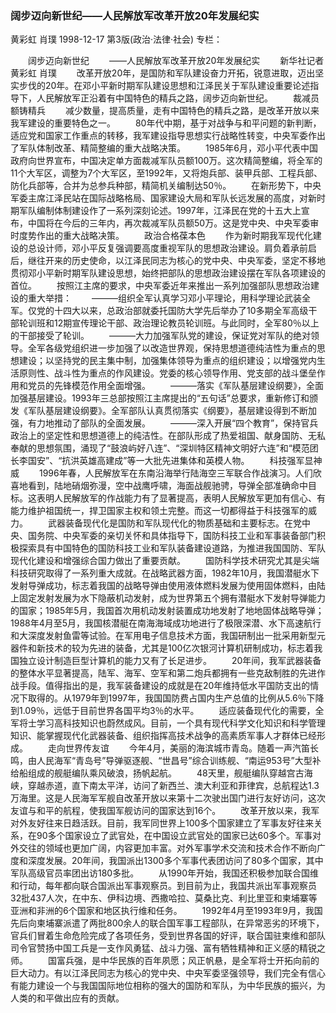 ### 阔步迈向新世纪——人民解放军改革开放20年发展纪实
黄彩虹  肖璞
1998-12-17
第3版(政治·法律·社会)
专栏：

　　阔步迈向新世纪
　　——人民解放军改革开放20年发展纪实
　　新华社记者  黄彩虹  肖璞
　　改革开放20年，是国防和军队建设奋力开拓，锐意进取，迈出坚实步伐的20年。在邓小平新时期军队建设思想和江泽民关于军队建设重要论述指导下，人民解放军正沿着有中国特色的精兵之路，阔步迈向新世纪。
　　裁减员额铸精兵
　　减少数量，提高质量，走有中国特色的精兵之路，是改革开放以来我军建设的重要特色之一。
　　80年代中期，基于对战争与和平问题的新判断，适应党和国家工作重点的转移，我军建设指导思想实行战略性转变，中央军委作出了军队体制改革、精简整编的重大战略决策。
　　1985年6月，邓小平代表中国政府向世界宣布，中国决定单方面裁减军队员额100万。这次精简整编，将全军的11个大军区，调整为7个大军区，至1992年，又将炮兵部、装甲兵部、工程兵部、防化兵部等，合并为总参兵种部，精简机关编制达50％。
　　在新形势下，中央军委主席江泽民站在国际战略格局、国家建设大局和军队长远发展的高度，对新时期军队编制体制建设作了一系列深刻论述。1997年，江泽民在党的十五大上宣布，中国将在今后的三年内，再次裁减军队员额50万。这是党中央、中央军委审时度势作出的重大战略决策。
　　政治合格葆本色
　　作为新时期我军现代化建设的总设计师，邓小平反复强调要高度重视军队的思想政治建设。肩负着承前启后，继往开来的历史使命，以江泽民同志为核心的党中央、中央军委，坚定不移地贯彻邓小平新时期军队建设思想，始终把部队的思想政治建设摆在军队各项建设的首位。
　　按照江主席的要求，中央军委近年来推出一系列加强部队思想政治建设的重大举措：
　　———组织全军认真学习邓小平理论，用科学理论武装全军。仅党的十四大以来，总政治部就委托国防大学先后举办了10多期全军高级干部轮训班和12期宣传理论干部、政治理论教员轮训班。与此同时，全军80％以上的干部接受了轮训。
　　———大力加强军队党的建设，保证党对军队的绝对领导。全军各级党组织进一步加强了以改造世界观，保持思想道德纯洁性为重点的思想建设；以坚持党的民主集中制，加强集体领导为重点的组织建设；以增强党内生活原则性、战斗性为重点的作风建设。党委的核心领导作用、党支部的战斗堡垒作用和党员的先锋模范作用全面增强。
　　———落实《军队基层建设纲要》，全面加强基层建设。1993年三总部按照江主席提出的“五句话”总要求，重新修订和颁发《军队基层建设纲要》。全军部队认真贯彻落实《纲要》，基层建设得到不断加强，有力地推动了部队的全面发展。
　　———深入开展“四个教育”，保持官兵政治上的坚定性和思想道德上的纯洁性。在部队形成了热爱祖国、献身国防、无私奉献的思想氛围，涌现了“鼓浪屿好八连”、“深圳特区精神文明好六连”和“模范团长李国安”、“抗洪英雄高建成”等一大批先进集体和英模人物。
　　科技强军显神威
　　1996年春，人民解放军在东南沿海举行陆海空三军联合作战演习。人们欣喜地看到，陆地硝烟弥漫，空中战鹰呼啸，海面战舰驰骋，导弹全部准确命中目标。这表明人民解放军的作战能力有了显著提高，表明人民解放军更加有信心、有能力维护祖国统一，捍卫国家主权和领土完整。而这一切都得益于科技强军的威力。
　　武器装备现代化是国防和军队现代化的物质基础和主要标志。在党中央、国务院、中央军委的亲切关怀和具体指导下，国防科技工业和军事装备部门积极探索具有中国特色的国防科技工业和军队装备建设道路，为推进我国国防、军队现代化建设和增强综合国力做出了重要贡献。
　　国防科学技术研究尤其是尖端科技研究取得了一系列重大成就。在战略武器方面，1982年10月，我国潜艇水下发射导弹成功，标志着我国的战略导弹由使用液体燃料发展为使用固体燃料，由陆上固定发射发展为水下隐蔽机动发射，成为世界第五个拥有潜艇水下发射导弹能力的国家；1985年5月，我国首次用机动发射装置成功地发射了地地固体战略导弹；1988年4月至5月，我国核潜艇在南海海域成功地进行了极限深潜、水下高速航行和大深度发射鱼雷等试验。在军用电子信息技术方面，我国研制出一批采用新型元器件和新技术的较为先进的装备，尤其是100亿次银河计算机研制成功，标志着我国独立设计制造巨型计算机的能力又有了长足进步。
　　20年间，我军武器装备的整体水平显著提高，陆军、海军、空军和第二炮兵都拥有一些克敌制胜的先进作战手段。值得指出的是，我军装备建设的成就是在20年维持低水平国防支出的情况下取得的。从1979年到1997年，我国国防费占国内生产总值的比例从5.6％下降到1.09％，远低于目前世界各国平均3％的水平。
　　适应装备现代化的需要，全军将士学习高科技知识也蔚然成风。目前，一个具有现代科学文化知识和科学管理知识、能掌握现代化武器装备、组织指挥高技术战争的高素质军事人才群体已经形成。
　　走向世界传友谊
　　今年4月，美丽的海滨城市青岛。随着一声汽笛长鸣，由人民海军“青岛号”导弹驱逐舰、“世昌号”综合训练舰、“南运953号”大型补给船组成的舰艇编队乘风破浪，扬帆起航。
　　48天里，舰艇编队穿越宫古海峡，穿越赤道，直下南太平洋，访问了新西兰、澳大利亚和菲律宾，总航程达1.3万海里。这是人民海军军舰自改革开放以来第十二次驶出国门进行友好访问，这次友谊与和平的航程，使我国军舰访问的国家达到16个。
　　改革开放以来，我军对外友好往来日趋活跃。目前，我军同世界上100多个国家建立了军事友好往来关系，在90多个国家设立了武官处，在中国设立武官处的国家已达60多个。军事对外交往的领域也更加广阔，内容更加丰富。对外军事学术交流和技术合作不断向广度和深度发展。20年间，我国派出1300多个军事代表团访问了80多个国家，其中军队高级官员率团出访180多批。
　　从1990年开始，我国还积极参加联合国维和行动，每年都向联合国派出军事观察员。到目前为止，我国共派出军事观察员32批437人次，在中东、伊科边境、西撒哈拉、莫桑比克、利比里亚和柬埔寨等亚洲和非洲的6个国家和地区执行维和任务。
　　1992年4月至1993年9月，我国先后向柬埔寨派遣了两批800余人的联合国军事工程部队，在异常恶劣的环境下，官兵们冒着生命危险完成了各项任务，受到世界各国的好评，联合国驻柬维和部队司令官赞扬中国工兵是一支作风勇猛、战斗力强、富有牺牲精神和正义感的精锐之师。
　　国富兵强，是中华民族的百年夙愿；风正帆悬，是全军将士开拓向前的巨大动力。有以江泽民同志为核心的党中央、中央军委坚强领导，我们完全有信心有能力建设一个与我国国际地位相称的强大的国防和军队，为中华民族的振兴，为人类的和平做出应有的贡献。
